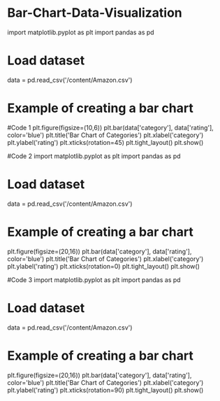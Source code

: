 # Bar-Chart-Data-Visualization
import matplotlib.pyplot as plt
import pandas as pd

# Load dataset
data = pd.read_csv('/content/Amazon.csv')

# Example of creating a bar chart
#Code 1
plt.figure(figsize=(10,6))
plt.bar(data['category'], data['rating'], color='blue')
plt.title('Bar Chart of Categories')
plt.xlabel('category')
plt.ylabel('rating')
plt.xticks(rotation=45)
plt.tight_layout()
plt.show()

#Code 2
import matplotlib.pyplot as plt
import pandas as pd

# Load dataset
data = pd.read_csv('/content/Amazon.csv')

# Example of creating a bar chart
plt.figure(figsize=(20,16))
plt.bar(data['category'], data['rating'], color='blue')
plt.title('Bar Chart of Categories')
plt.xlabel('category')
plt.ylabel('rating')
plt.xticks(rotation=0)
plt.tight_layout()
plt.show()

#Code 3
import matplotlib.pyplot as plt
import pandas as pd

# Load dataset
data = pd.read_csv('/content/Amazon.csv')

# Example of creating a bar chart
plt.figure(figsize=(20,16))
plt.bar(data['category'], data['rating'], color='blue')
plt.title('Bar Chart of Categories')
plt.xlabel('category')
plt.ylabel('rating')
plt.xticks(rotation=90)
plt.tight_layout()
plt.show()
